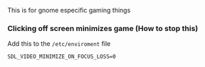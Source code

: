 

This is for gnome especific gaming things


### Clicking off screen minimizes game (How to stop this)

Add this to the `/etc/enviroment` file
```
SDL_VIDEO_MINIMIZE_ON_FOCUS_LOSS=0
```

